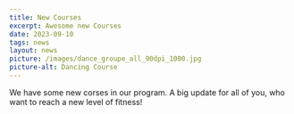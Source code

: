 ```yaml
---
title: New Courses
excerpt: Awesome new Courses
date: 2023-09-10
tags: news
layout: news
picture: /images/dance_groupe_all_90dpi_1000.jpg
picture-alt: Dancing Course
---
```


We have some new corses in our program. A big update for all of you, who want to reach a new level of fitness!
